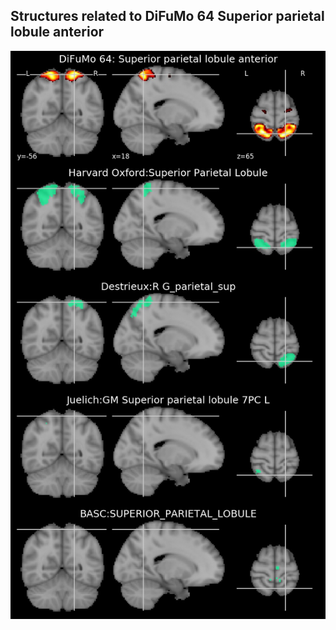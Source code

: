


## Structures related to DiFuMo 64 Superior parietal lobule anterior

![33](33.jpg "Structures related to DiFuMo 64 Superior parietal lobule anterior")